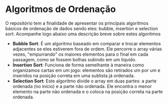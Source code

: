 <h1>Algoritmos de Ordenação</h1>
<p>O repositório tem a finalidade de apresentar os principais algoritmos básicos de ordenação de dados sendo eles: bubble, insertion e selection sort. Acompanhe logo abaixo uma descrição breve sobre estes algoritmos</p>
<p>
  <ul>
    <li><strong>Bubble Sort</strong>: É um algoritmo baseado em comparar e trocar elementos adjacentes se eles estiverem fora de ordem. Ele percorre o array várias vezes, "empurrando" os maiores elementos para o final em cada passagem, como se fossem bolhas subindo em um líquido.</li>
    <li><strong>Insertion Sort</strong>: Funciona de forma semelhante à maneira como organizamos cartas em um jogo: elementos são retirados um por um e inseridos na posição correta em uma sublista já ordenada.</li>
    <li><strong>Selection Sort</strong>: Este algoritmo divide o array em duas partes: a parte ordenada (no início) e a parte não ordenada. Ele encontra o menor elemento na parte não ordenada e o coloca na posição correta na parte ordenada.</li>
  <ul>
</p>
